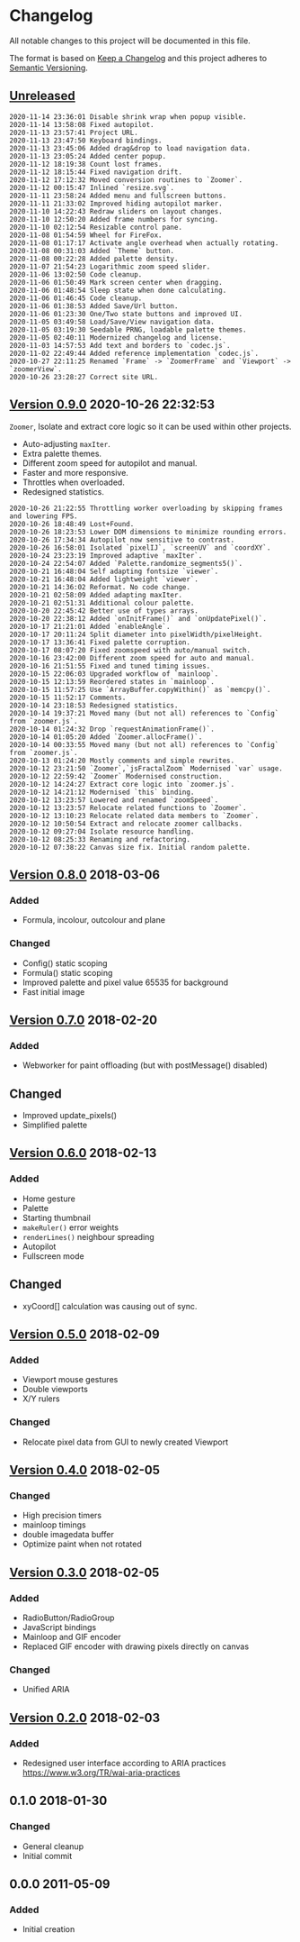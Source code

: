 # Changelog
All notable changes to this project will be documented in this file.

The format is based on [Keep a Changelog](http://keepachangelog.com/en/1.0.0/)
and this project adheres to [Semantic Versioning](http://semver.org/spec/v2.0.0.html).

## [Unreleased]

```
2020-11-14 23:36:01 Disable shrink wrap when popup visible.
2020-11-14 13:58:08 Fixed autopilot.
2020-11-13 23:57:41 Project URL.
2020-11-13 23:47:50 Keyboard bindings.
2020-11-13 23:45:06 Added drag&drop to load navigation data.
2020-11-13 23:05:24 Added center popup.
2020-11-12 18:19:38 Count lost frames.
2020-11-12 18:15:44 Fixed navigation drift.
2020-11-12 17:12:32 Moved conversion routines to `Zoomer`.
2020-11-12 00:15:47 Inlined `resize.svg`.
2020-11-11 23:58:24 Added menu and fullscreen buttons.
2020-11-11 21:33:02 Improved hiding autopilot marker.
2020-11-10 14:22:43 Redraw sliders on layout changes.
2020-11-10 12:50:20 Added frame numbers for syncing.
2020-11-10 02:12:54 Resizable control pane.
2020-11-08 01:54:59 Wheel for FireFox.
2020-11-08 01:17:17 Activate angle overhead when actually rotating.
2020-11-08 00:31:03 Added `Theme` button.
2020-11-08 00:22:28 Added palette density.
2020-11-07 21:54:23 Logarithmic zoom speed slider.
2020-11-06 13:02:50 Code cleanup.
2020-11-06 01:50:49 Mark screen center when dragging.
2020-11-06 01:48:54 Sleep state when done calculating.
2020-11-06 01:46:45 Code cleanup.
2020-11-06 01:38:53 Added Save/Url button.
2020-11-06 01:23:30 One/Two state buttons and improved UI.
2020-11-05 03:49:58 Load/Save/View navigation data.
2020-11-05 03:19:30 Seedable PRNG, loadable palette themes.
2020-11-05 02:40:11 Modernized changelog and license.
2020-11-03 14:57:53 Add text and borders to `codec.js`.
2020-11-02 22:49:44 Added reference implementation `codec.js`.
2020-10-27 22:11:25 Renamed `Frame` -> `ZoomerFrame` and `Viewport` -> `zoomerView`.
2020-10-26 23:28:27 Correct site URL.
```

## [Version 0.9.0] 2020-10-26 22:32:53

`Zoomer`, Isolate and extract core logic so it can be used within other projects.

- Auto-adjusting `maxIter`.
- Extra palette themes.
- Different zoom speed for autopilot and manual.
- Faster and more responsive.
- Throttles when overloaded.
- Redesigned statistics.

```
2020-10-26 21:22:55 Throttling worker overloading by skipping frames and lowering FPS.
2020-10-26 18:48:49 Lost+Found.
2020-10-26 18:23:53 Lower DOM dimensions to minimize rounding errors.
2020-10-26 17:34:34 Autopilot now sensitive to contrast.
2020-10-26 16:58:01 Isolated `pixelIJ`, `screenUV` and `coordXY`.
2020-10-24 23:23:19 Improved adaptive `maxIter`.
2020-10-24 22:54:07 Added `Palette.randomize_segments5()`.
2020-10-21 16:48:04 Self adapting fontsize `viewer`.
2020-10-21 16:48:04 Added lightweight `viewer`.
2020-10-21 14:36:02 Reformat. No code change.
2020-10-21 02:58:09 Added adapting maxIter.
2020-10-21 02:51:31 Additional colour palette.
2020-10-20 22:45:42 Better use of types arrays.
2020-10-20 22:38:12 Added `onInitFrame()` and `onUpdatePixel()`.
2020-10-17 21:21:01 Added `enableAngle`.
2020-10-17 20:11:24 Split diameter into pixelWidth/pixelHeight.
2020-10-17 13:36:41 Fixed palette corruption.
2020-10-17 08:07:20 Fixed zoomspeed with auto/manual switch.
2020-10-16 23:42:00 Different zoom speed for auto and manual.
2020-10-16 21:51:55 Fixed and tuned timing issues.
2020-10-15 22:06:03 Upgraded workflow of `mainloop`.
2020-10-15 12:13:59 Reordered states in `mainloop`.
2020-10-15 11:57:25 Use `ArrayBuffer.copyWithin()` as `memcpy()`.
2020-10-15 11:52:17 Comments.
2020-10-14 23:18:53 Redesigned statistics.
2020-10-14 19:37:21 Moved many (but not all) references to `Config` from `zoomer.js`.
2020-10-14 01:24:32 Drop `requestAnimationFrame()`.
2020-10-14 01:05:20 Added `Zoomer.allocFrame()`.
2020-10-14 00:33:55 Moved many (but not all) references to `Config` from `zoomer.js`.
2020-10-13 01:24:20 Mostly comments and simple rewrites.
2020-10-12 23:21:50 `Zoomer`,`jsFractalZoom` Modernised `var` usage.
2020-10-12 22:59:42 `Zoomer` Modernised construction.
2020-10-12 14:24:27 Extract core logic into `zoomer.js`.
2020-10-12 14:21:12 Modernised `this` binding.
2020-10-12 13:23:57 Lowered and renamed `zoomSpeed`.
2020-10-12 13:23:57 Relocate related functions to `Zoomer`.
2020-10-12 13:10:23 Relocate related data members to `Zoomer`.
2020-10-12 10:50:54 Extract and relocate zoomer callbacks.
2020-10-12 09:27:04 Isolate resource handling.
2020-10-12 08:25:33 Renaming and refactoring.
2020-10-12 07:38:22 Canvas size fix. Initial random palette.
```

## [Version 0.8.0] 2018-03-06

### Added
- Formula, incolour, outcolour and plane

### Changed
- Config() static scoping
- Formula() static scoping
- Improved palette and pixel value 65535 for background
- Fast initial image

## [Version 0.7.0] 2018-02-20

### Added
- Webworker for paint offloading (but with postMessage() disabled)

## Changed
- Improved update_pixels()
- Simplified palette

## [Version 0.6.0] 2018-02-13

### Added
- Home gesture
- Palette
- Starting thumbnail
- `makeRuler()` error weights
- `renderLines()` neighbour spreading
- Autopilot
- Fullscreen mode

## Changed
- xyCoord[] calculation was causing out of sync.  
 
## [Version 0.5.0] 2018-02-09

### Added
- Viewport mouse gestures
- Double viewports
- X/Y rulers

### Changed
- Relocate pixel data from GUI to newly created Viewport

## [Version 0.4.0] 2018-02-05

### Changed
- High precision timers
- mainloop timings
- double imagedata buffer
- Optimize paint when not rotated

## [Version 0.3.0] 2018-02-05

### Added
- RadioButton/RadioGroup
- JavaScript bindings
- Mainloop and GIF encoder
- Replaced GIF encoder with drawing pixels directly on canvas

### Changed
- Unified ARIA

## [Version 0.2.0] 2018-02-03

### Added
- Redesigned user interface according to ARIA practices https://www.w3.org/TR/wai-aria-practices

## 0.1.0 2018-01-30

### Changed
- General cleanup
- Initial commit

## 0.0.0 2011-05-09

### Added
- Initial creation

[Unreleased]: https://github.com/xyzzy/jsFractalZoom/compare/v0.9.0...HEAD
[Version 0.9.0]: https://github.com/xyzzy/jsFractalZoom/compare/v0.8.0...v0.9.0
[Version 0.8.0]: https://github.com/xyzzy/jsFractalZoom/compare/v0.7.0...v0.8.0
[Version 0.7.0]: https://github.com/xyzzy/jsFractalZoom/compare/v0.6.0...v0.7.0
[Version 0.6.0]: https://github.com/xyzzy/jsFractalZoom/compare/v0.5.0...v0.6.0
[Version 0.5.0]: https://github.com/xyzzy/jsFractalZoom/compare/v0.4.0...v0.5.0
[Version 0.4.0]: https://github.com/xyzzy/jsFractalZoom/compare/v0.3.0...v0.4.0
[Version 0.3.0]: https://github.com/xyzzy/jsFractalZoom/compare/v0.2.0...v0.3.0
[Version 0.2.0]: https://github.com/xyzzy/jsFractalZoom/compare/v0.1.0...v0.2.0

